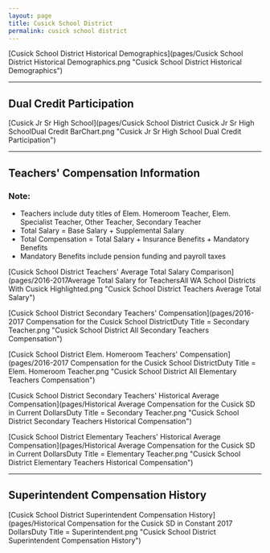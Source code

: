 ```yaml
---
layout: page
title: Cusick School District
permalink: cusick school district
---
```



[Cusick School District Historical Demographics](pages/Cusick School District Historical Demographics.png "Cusick School District Historical Demographics")

___

## Dual Credit Participation

[Cusick Jr Sr High School](pages/Cusick School District Cusick Jr Sr High SchoolDual Credit BarChart.png "Cusick Jr Sr High School Dual Credit Participation")


___

## Teachers' Compensation Information
### Note:
- Teachers include duty titles of Elem. Homeroom Teacher, Elem. Specialist Teacher, Other Teacher, Secondary Teacher
- Total Salary = Base Salary + Supplemental Salary
- Total Compensation = Total Salary + Insurance Benefits + Mandatory Benefits
- Mandatory Benefits include pension funding and payroll taxes

[Cusick School District Teachers' Average Total Salary Comparison](pages/2016-2017Average Total Salary for TeachersAll WA School Districts With Cusick Highlighted.png "Cusick School District Teachers Average Total Salary")

[Cusick School District Secondary Teachers' Compensation](pages/2016-2017 Compensation for the Cusick School DistrictDuty Title = Secondary Teacher.png "Cusick School District All Secondary Teachers Compensation")

[Cusick School District Elem. Homeroom Teachers' Compensation](pages/2016-2017 Compensation for the Cusick School DistrictDuty Title = Elem. Homeroom Teacher.png "Cusick School District All Elementary Teachers Compensation")

[Cusick School District Secondary Teachers' Historical Average Compensation](pages/Historical Average Compensation for the Cusick SD in Current DollarsDuty Title = Secondary Teacher.png "Cusick School District Secondary Teachers Historical Compensation")

[Cusick School District Elementary Teachers' Historical Average Compensation](pages/Historical Average Compensation for the Cusick SD in Current DollarsDuty Title = Elementary Teacher.png "Cusick School District Elementary Teachers Historical Compensation")


___

## Superintendent Compensation History

[Cusick School District Superintendent Compensation History](pages/Historical Compensation for the Cusick SD in Constant 2017 DollarsDuty Title = Superintendent.png "Cusick School District Superintendent Compensation History")

